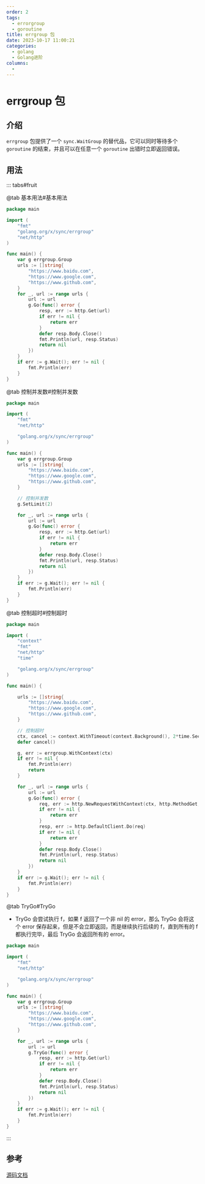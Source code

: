 ```yaml
---
order: 2
tags: 
  - errorgroup
  - goroutine
title: errgroup 包
date: 2023-10-17 11:00:21
categories: 
  - golang
  - Golang进阶
columns: 
  - 
---
```


# errgroup 包

## 介绍

`errgroup` 包提供了一个 `sync.WaitGroup` 的替代品，它可以同时等待多个 `goroutine` 的结束，并且可以在任意一个 `goroutine` 出错时立即返回错误。

## 用法

::: tabs#fruit

@tab 基本用法#基本用法

```go
package main

import (
	"fmt"
	"golang.org/x/sync/errgroup"
	"net/http"
)

func main() {
	var g errgroup.Group
	urls := []string{
		"https://www.baidu.com",
		"https://www.google.com",
		"https://www.github.com",
	}
	for _, url := range urls {
		url := url
		g.Go(func() error {
			resp, err := http.Get(url)
			if err != nil {
				return err
			}
			defer resp.Body.Close()
			fmt.Println(url, resp.Status)
			return nil
		})
	}
	if err := g.Wait(); err != nil {
		fmt.Println(err)
	}
}
```

@tab 控制并发数#控制并发数

```go
package main

import (
	"fmt"
	"net/http"

	"golang.org/x/sync/errgroup"
)

func main() {
	var g errgroup.Group
	urls := []string{
		"https://www.baidu.com",
		"https://www.google.com",
		"https://www.github.com",
	}

	// 控制并发数
	g.SetLimit(2)

	for _, url := range urls {
		url := url
		g.Go(func() error {
			resp, err := http.Get(url)
			if err != nil {
				return err
			}
			defer resp.Body.Close()
			fmt.Println(url, resp.Status)
			return nil
		})
	}
	if err := g.Wait(); err != nil {
		fmt.Println(err)
	}
}
```

@tab 控制超时#控制超时

```go
package main

import (
	"context"
	"fmt"
	"net/http"
	"time"

	"golang.org/x/sync/errgroup"
)

func main() {

	urls := []string{
		"https://www.baidu.com",
		"https://www.google.com",
		"https://www.github.com",
	}

	// 控制超时
	ctx, cancel := context.WithTimeout(context.Background(), 2*time.Second)
	defer cancel()

	g, err := errgroup.WithContext(ctx)
	if err != nil {
		fmt.Println(err)
		return
	}

	for _, url := range urls {
		url := url
		g.Go(func() error {
			req, err := http.NewRequestWithContext(ctx, http.MethodGet, url, nil)
			if err != nil {
				return err
			}
			resp, err := http.DefaultClient.Do(req)
			if err != nil {
				return err
			}
			defer resp.Body.Close()
			fmt.Println(url, resp.Status)
			return nil
		})
	}
	if err := g.Wait(); err != nil {
		fmt.Println(err)
	}
}
```

@tab TryGo#TryGo

- TryGo 会尝试执行 f，如果 f 返回了一个非 nil 的 error，那么 TryGo 会将这个 error 保存起来，但是不会立即返回，而是继续执行后续的 f，直到所有的 f 都执行完毕，最后 TryGo 会返回所有的 error。

```go
package main

import (
    "fmt"
    "net/http"

    "golang.org/x/sync/errgroup"
)

func main() {
    var g errgroup.Group
    urls := []string{
        "https://www.baidu.com",
        "https://www.google.com",
        "https://www.github.com",
    }

    for _, url := range urls {
        url := url
        g.TryGo(func() error {
            resp, err := http.Get(url)
            if err != nil {
                return err
            }
            defer resp.Body.Close()
            fmt.Println(url, resp.Status)
            return nil
        })
    }
    if err := g.Wait(); err != nil {
        fmt.Println(err)
    }
}
```

:::

## 参考

[源码文档](https://pkg.go.dev/golang.org/x/sync/errgroup#Group)
